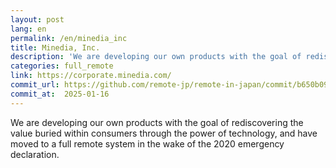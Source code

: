 ```yaml
---
layout: post
lang: en
permalink: /en/minedia_inc
title: Minedia, Inc.
description: 'We are developing our own products with the goal of rediscovering the value buried within consumers through the power of technology, and have moved to a full remote system in the wake of the 2020 emergency declaration.'
categories: full_remote
link: https://corporate.minedia.com/
commit_url: https://github.com/remote-jp/remote-in-japan/commit/b650b0994970e1784f9df7f676d17574b0470674
commit_at:  2025-01-16
---
```


<p>We are developing our own products with the goal of rediscovering the value buried within consumers through the power of technology, and have moved to a full remote system in the wake of the 2020 emergency declaration.</p>
